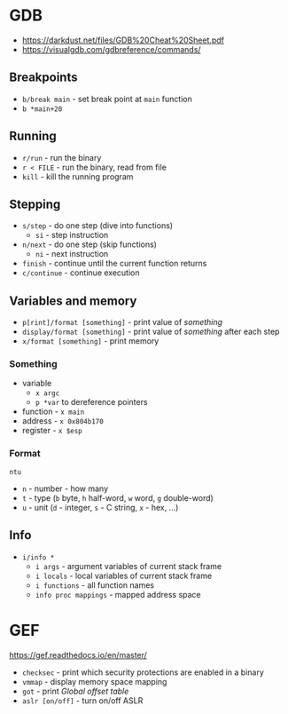 # GDB

- https://darkdust.net/files/GDB%20Cheat%20Sheet.pdf
- https://visualgdb.com/gdbreference/commands/

## Breakpoints

- `b/break main` - set break point at `main` function
- `b *main+20`

## Running

- `r/run` - run the binary
- `r < FILE` - run the binary, read from file
- `kill` - kill the running program

## Stepping

- `s/step` - do one step (dive into functions)
    - `si` - step instruction
- `n/next` - do one step (skip functions)
    - `ni` - next instruction
- `finish` - continue until the current function returns
- `c/continue` - continue execution

## Variables and memory

- `p[rint]/format [something]` - print value of  _something_
- `display/format [something]` - print value of _something_ after each step
- `x/format [something]` - print memory

### Something

- variable
  - `x argc`
  - `p *var` to dereference pointers 
- function - `x main`
- address - `x 0x804b170`
- register - `x $esp`

### Format

`ntu`
- `n` - number - how many
- `t` - type (`b` byte, `h` half-word, `w` word, `g` double-word)
- `u` - unit (`d` - integer, `s` - C string, `x` - hex, ...)

## Info

- `i/info *`
    - `i args` - argument variables of current stack frame
    - `i locals` - local variables of current stack frame  
    - `i functions` - all function names
    - `info proc mappings` - mapped address space

# GEF

https://gef.readthedocs.io/en/master/

- `checksec` - print which security protections are enabled in a binary
- `vmmap` - display memory space mapping  
- `got` - print _Global offset table_
- `aslr [on/off]` - turn on/off ASLR
